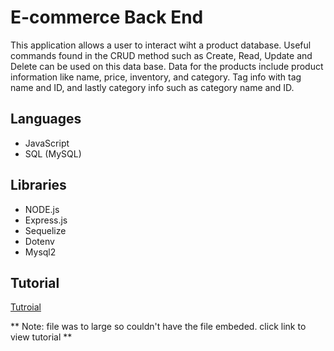 # E-commerce Back End

This application allows a user to interact wiht a product database.
Useful commands found in the CRUD method such as Create, Read, Update and
Delete can be used on this data base. Data for the products include product 
information like name, price, inventory, and category. Tag info with tag name
and ID, and lastly category info such as category name and ID. 

## Languages

* JavaScript
* SQL (MySQL)

## Libraries 

* NODE.js
* Express.js
* Sequelize
* Dotenv
* Mysql2

## Tutorial

[Tutroial](https://drive.google.com/file/d/1apBJMCOCaNzgWjqiyOeINtux88T0pHqN/view?usp=sharing)

** Note: file was to large so couldn't have the file embeded. click link to view tutorial **
